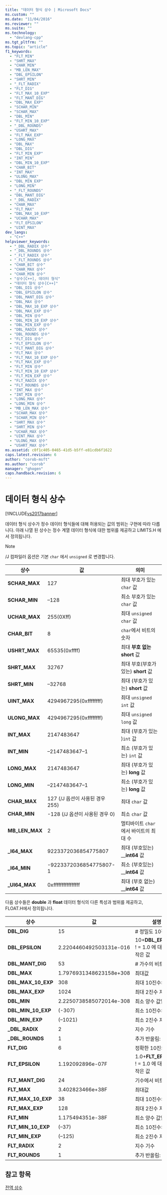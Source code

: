 ```yaml
---
title: "데이터 형식 상수 | Microsoft Docs"
ms.custom: ""
ms.date: "11/04/2016"
ms.reviewer: ""
ms.suite: ""
ms.technology: 
  - "devlang-cpp"
ms.tgt_pltfrm: ""
ms.topic: "article"
f1_keywords: 
  - "FLT_MIN"
  - "SHRT_MAX"
  - "CHAR_MIN"
  - "MB_LEN_MAX"
  - "DBL_EPSILON"
  - "SHRT_MIN"
  - "_FLT_RADIX"
  - "FLT_DIG"
  - "FLT_MAX_10_EXP"
  - "FLT_MANT_DIG"
  - "DBL_MAX_EXP"
  - "SCHAR_MIN"
  - "SCHAR_MAX"
  - "DBL_MIN"
  - "FLT_MIN_10_EXP"
  - "_DBL_ROUNDS"
  - "USHRT_MAX"
  - "FLT_MAX_EXP"
  - "LONG_MAX"
  - "DBL_MAX"
  - "DBL_DIG"
  - "FLT_MIN_EXP"
  - "INT_MIN"
  - "DBL_MIN_10_EXP"
  - "CHAR_BIT"
  - "INT_MAX"
  - "ULONG_MAX"
  - "DBL_MIN_EXP"
  - "LONG_MIN"
  - "_FLT_ROUNDS"
  - "DBL_MANT_DIG"
  - "_DBL_RADIX"
  - "CHAR_MAX"
  - "FLT_MAX"
  - "DBL_MAX_10_EXP"
  - "UCHAR_MAX"
  - "FLT_EPSILON"
  - "UINT_MAX"
dev_langs: 
  - "C++"
helpviewer_keywords: 
  - "_DBL_RADIX 상수"
  - "_DBL_ROUNDS 상수"
  - "_FLT_RADIX 상수"
  - "_FLT_ROUNDS 상수"
  - "CHAR_BIT 상수"
  - "CHAR_MAX 상수"
  - "CHAR_MIN 상수"
  - "상수[C++], 데이터 형식"
  - "데이터 형식 상수[C++]"
  - "DBL_DIG 상수"
  - "DBL_EPSILON 상수"
  - "DBL_MANT_DIG 상수"
  - "DBL_MAX 상수"
  - "DBL_MAX_10_EXP 상수"
  - "DBL_MAX_EXP 상수"
  - "DBL_MIN 상수"
  - "DBL_MIN_10_EXP 상수"
  - "DBL_MIN_EXP 상수"
  - "DBL_RADIX 상수"
  - "DBL_ROUNDS 상수"
  - "FLT_DIG 상수"
  - "FLT_EPSILON 상수"
  - "FLT_MANT_DIG 상수"
  - "FLT_MAX 상수"
  - "FLT_MAX_10_EXP 상수"
  - "FLT_MAX_EXP 상수"
  - "FLT_MIN 상수"
  - "FLT_MIN_10_EXP 상수"
  - "FLT_MIN_EXP 상수"
  - "FLT_RADIX 상수"
  - "FLT_ROUNDS 상수"
  - "INT_MAX 상수"
  - "INT_MIN 상수"
  - "LONG_MAX 상수"
  - "LONG_MIN 상수"
  - "MB_LEN_MAX 상수"
  - "SCHAR_MAX 상수"
  - "SCHAR_MIN 상수"
  - "SHRT_MAX 상수"
  - "SHRT_MIN 상수"
  - "UCHAR_MAX 상수"
  - "UINT_MAX 상수"
  - "ULONG_MAX 상수"
  - "USHRT_MAX 상수"
ms.assetid: c0f1c405-0465-41d5-b5ff-e81cdb6f1622
caps.latest.revision: 6
author: "corob-msft"
ms.author: "corob"
manager: "ghogen"
caps.handback.revision: 6
---
```

# 데이터 형식 상수
[!INCLUDE[vs2017banner](../assembler/inline/includes/vs2017banner.md)]

데이터 형식 상수가 정수 데이터 형식들에 대해 허용되는 값의 범위는 구현에 따라 다릅니다.  아래 나열 된 상수는 정수 계열 데이터 형식에 대한 범위를 제공하고 LIMITS.H 에서 정의됩니다.  
  
> [!NOTE]
>  \/J 컴파일러 옵션은 기본 `char` 에서 `unsigned` 로 변경합니다.  
  
|상수|값|의미|  
|--------|-------|--------|  
|**SCHAR\_MAX**|127|최대 부호가 있는 `char` 값|  
|**SCHAR\_MIN**|–128|최소 부호가 있는 `char` 값|  
|**UCHAR\_MAX**|255\(0Xff\)|최대 `unsigned char` 값|  
|**CHAR\_BIT**|8|`char`에서 비트의 숫자|  
|**USHRT\_MAX**|65535\(0xffff\)|최대 **부호 없는 short** 값|  
|**SHRT\_MAX**|32767|최대 부호\(부호가 있는\) **short** 값|  
|**SHRT\_MIN**|–32768|최대 \(부호가 있는\) **short** 값|  
|**UINT\_MAX**|4294967295\(0xffffffff\)|최대 `unsigned int` 값|  
|**ULONG\_MAX**|4294967295\(0xffffffff\)|최대 `unsigned long` 값|  
|**INT\_MAX**|2147483647|최대 \(부호가 있는 \)`int` 값|  
|**INT\_MIN**|–2147483647–1|최소 \(부호가 있는\) `int` 값|  
|**LONG\_MAX**|2147483647|최대 \(부호가 있는\) **long** 값|  
|**LONG\_MIN**|–2147483647–1|최소 \(부호가 있는\) **long** 값|  
|**CHAR\_MAX**|127 \(\/J 옵션이 사용된 경우255\)|최대 `char` 값|  
|**CHAR\_MIN**|\-128 \(\/J 옵션이 사용된 경우 0\)|최소 `char` 값|  
|**MB\_LEN\_MAX**|2|멀티바이트 `char` 에서 바이트의 최대 수|  
|**\_I64\_MAX**|9223372036854775807|최대 \(부호있는\) \_\_**int64** 값|  
|**\_I64\_MIN**|\-9223372036854775807\-1|최소 \(부호있는\) \_\_**int64** 값|  
|**\_UI64\_MAX**|0xffffffffffffffff|최대 \(부호 없는\) \_\_**int64** 값|  
  
 다음 상수들은 **double** 과 **float** 데이터 형식의 다른 특성과 범위를 제공하고, FLOAT.H에서 정의됩니다.  
  
|상수|값|설명|  
|--------|-------|--------|  
|**DBL\_DIG**|15|\# 정밀도 10진수|  
|**DBL\_EPSILON**|2.2204460492503131e\-016|10\+**DBL\_EPSILON** \! \= 1.0 에 대한 가장 작은 값|  
|**DBL\_MANT\_DIG**|53|\# 가수의 비트|  
|**DBL\_MAX**|1.7976931348623158e\+308|최대값|  
|**DBL\_MAX\_10\_EXP**|308|최대 10진수의 지수|  
|**DBL\_MAX\_EXP**|1024|최대 2진수 지수|  
|**DBL\_MIN**|2.2250738585072014e\-308|최소 양수 값입니다.|  
|**DBL\_MIN\_10\_EXP**|\(\-307\)|최소 10진수의 지수|  
|**DBL\_MIN\_EXP**|\(–1021\)|최소 2진수 지수|  
|**\_DBL\_RADIX**|2|지수 기수|  
|**\_DBL\_ROUNDS**|1|추가 반올림: 주변|  
|**FLT\_DIG**|6|정확한 10진의 숫자.|  
|**FLT\_EPSILON**|1.192092896e\-07F|1.0\+**FLT\_EPSILON** \! \= 1.0 에 대한 가장 작은 값|  
|**FLT\_MANT\_DIG**|24|기수에서 비트의 수|  
|**FLT\_MAX**|3.402823466e\+38F|최대값|  
|**FLT\_MAX\_10\_EXP**|38|최대 10진수의 지수|  
|**FLT\_MAX\_EXP**|128|최대 2진수 지수|  
|**FLT\_MIN**|1.175494351e\-38F|최소 양수 값입니다.|  
|**FLT\_MIN\_10\_EXP**|\(–37\)|최소 10진수의 지수|  
|**FLT\_MIN\_EXP**|\(–125\)|최소 2진수 지수|  
|**FLT\_RADIX**|2|지수 기수|  
|**FLT\_ROUNDS**|1|추가 반올림: 주변|  
  
## 참고 항목  
 [전역 상수](../c-runtime-library/global-constants.md)